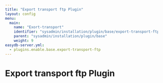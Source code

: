 ```yaml
---
title: "Export transport ftp Plugin"
layout: config
menu:
  main:
    name: "Exort-transport"
    identifier: "sysadmin/installation/plugin/base/export-transport-ftp"
    parent: "sysadmin/installation/plugin/base"
    weight: 9
easydb-server.yml:
  - plugins.enable.base.export-transport-ftp
---
```

# Export transport ftp Plugin